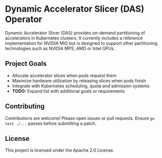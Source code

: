 # Dynamic Accelerator Slicer (DAS) Operator

Dynamic Accelerator Slicer (DAS) provides on-demand partitioning of accelerators in Kubernetes clusters.
It currently includes a reference implementation for NVIDIA MIG but is designed to support other
partitioning technologies such as NVIDIA MPS, AMD or Intel GPUs.

## Project Goals

- Allocate accelerator slices when pods request them
- Maximize hardware utilization by releasing slices when pods finish
- Integrate with Kubernetes scheduling, quota and admission systems
- **TODO:** Expand list with additional goals or requirements



## Contributing

Contributions are welcome! Please open issues or pull requests. Ensure `go test ./...`
passes before submitting a patch.

## License

This project is licensed under the Apache 2.0 License.

